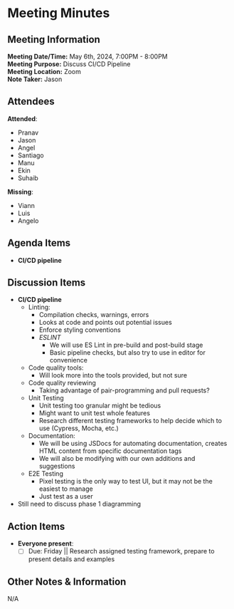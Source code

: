 # Meeting Minutes

## Meeting Information

**Meeting Date/Time:** May 6th, 2024, 7:00PM - 8:00PM  
**Meeting Purpose:** Discuss CI/CD Pipeline  
**Meeting Location:** Zoom  
**Note Taker:** Jason

## Attendees

**Attended**:

- Pranav
- Jason
- Angel
- Santiago
- Manu
- Ekin
- Suhaib

**Missing**:

- Viann
- Luis
- Angelo

## Agenda Items

- **CI/CD pipeline**

## Discussion Items

- **CI/CD pipeline**
  - Linting:
    - Compilation checks, warnings, errors
    - Looks at code and points out potential issues
    - Enforce styling conventions
    - _ESLINT_
      - We will use ES Lint in pre-build and post-build stage
      - Basic pipeline checks, but also try to use in editor for convenience
  - Code quality tools:
    - Will look more into the tools provided, but not sure
  - Code quality reviewing
    - Taking advantage of pair-programming and pull requests?
  - Unit Testing
    - Unit testing too granular might be tedious
    - Might want to unit test whole features
    - Research different testing frameworks to help decide which to use (Cypress, Mocha, etc.)
  - Documentation:
    - We will be using JSDocs for automating documentation, creates HTML content from specific documentation tags
    - We will also be modifying with our own additions and suggestions
  - E2E Testing
    - Pixel testing is the only way to test UI, but it may not be the easiest to manage
    - Just test as a user
- Still need to discuss phase 1 diagramming

## Action Items

- **Everyone present**:
  - [ ] Due: Friday || Research assigned testing framework, prepare to present details and examples

## Other Notes & Information

N/A
